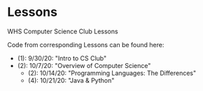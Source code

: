 # Lessons
WHS Computer Science Club Lessons

Code from corresponding Lessons can be found here:  
- (1): 9/30/20:  "Intro to CS Club"  
- (2): 10/7/20:  "Overview of Computer Science"  
    - (2): 10/14/20: "Programming Languages: The Differences"  
    - (4): 10/21/20: "Java & Python"   
